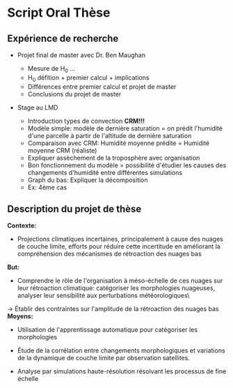 # Script Oral Thèse

## Expérience de recherche

- Projet final de master avec Dr. Ben Maughan
  - Mesure de H<sub>0</sub> ...
  - H<sub>0</sub> défition + premier calcul + implications
  - Différences entre premier calcul et projet de master
  - Conclusions du projet de master

- Stage au LMD

  - Introduction types de convection **CRM!!!**
  - Modèle simple: modèle de dernière saturation = on prédit l'humidité d'une parcelle à partir de l'altitude de dernière saturation
  - Comparaison avec CRM: Humidité moyenne prédite = Humidité moyenne CRM (réaliste)
  - Expliquer assèchement de la troposphère avec organisation
  - Bon fonctionnement du modèle = possibilité d'étudier les causes des changements d'humidité entre différentes simulations
  - Graph du bas: Expliquer la décomposition
  - Ex: 4ème cas

## Description du projet de thèse

**Contexte:**

- Projections climatiques incertaines, principalement à cause des nuages de couche limite, efforts pour réduire cette incertitude en améliorant la compréhension des mécanismes de rétroaction des nuages bas

**But:**

- Comprendre le rôle de l'organisation à méso-échelle de ces nuages
    sur leur rétroaction climatique: catégoriser les morphologies
    nuageuses, analyser leur sensibilité aux perturbations
    météorologiques\

$\rightarrow$ Établir des contraintes sur l'amplitude de la rétroaction
des nuages bas **Moyens:**

- Utilisation de l'apprentissage automatique pour catégoriser les
    morphologies

- Étude de la corrélation entre changements morphologiques et
    variations de la dynamique de couche limite par observation
    satellites.

- Analyse par simulations haute-résolution résolvant les processus de
    fine échelle
